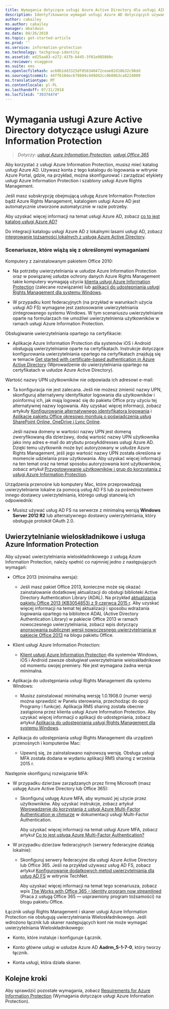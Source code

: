 ```yaml
---
title: Wymagania dotyczące usługi Azure Active Directory dla usługi AIP
description: Identyfikowanie wymagań usługi Azure AD dotyczących używania usługi Azure Information Protection w celu pomyślnego uwierzytelniania użytkowników.
author: cabailey
ms.author: cabailey
manager: mbaldwin
ms.date: 04/26/2018
ms.topic: get-started-article
ms.prod: ''
ms.service: information-protection
ms.technology: techgroup-identity
ms.assetid: ed25aa83-e272-437b-b445-3f01e985860c
ms.reviewer: esaggese
ms.suite: ems
ms.openlocfilehash: ac60b1dd3325df058340472ceae02d18b32c98dd
ms.sourcegitcommit: 44ff610dec678604c449d42cc0b0863ca8224009
ms.translationtype: MT
ms.contentlocale: pl-PL
ms.lasthandoff: 07/31/2018
ms.locfileid: "39374474"
---
```

# <a name="azure-active-directory-requirements-for-azure-information-protection"></a>Wymagania usługi Azure Active Directory dotyczące usługi Azure Information Protection

>*Dotyczy: [usługi Azure Information Protection](https://azure.microsoft.com/pricing/details/information-protection), [usługi Office 365](http://download.microsoft.com/download/E/C/F/ECF42E71-4EC0-48FF-AA00-577AC14D5B5C/Azure_Information_Protection_licensing_datasheet_EN-US.pdf)*

Aby korzystać z usługi Azure Information Protection, musisz mieć katalog usługi Azure AD. Używasz konta z tego katalogu do logowania w witrynie Azure Portal, gdzie, na przykład, można skonfigurować i zarządzać etykiety usługi Azure Information Protection i szablony usługi Azure Rights Management.

Jeśli masz subskrypcję obejmującą usługę Azure Information Protection bądź Azure Rights Management, katalogiem usługi Azure AD jest automatycznie utworzone automatycznie w razie potrzeby.  

Aby uzyskać więcej informacji na temat usługi Azure AD, zobacz [co to jest katalog usługi Azure AD?](/active-directory/active-directory-whatis)

Do integracji katalogu usługi Azure AD z lokalnymi lasami usługi AD, zobacz [integrowanie tożsamości lokalnych z usługą Azure Active Directory](/active-directory/active-directory-aadconnect).

### <a name="scenarios-that-have-specific-requirements"></a>Scenariusze, które wiążą się z określonymi wymaganiami 

Komputery z zainstalowanym pakietem Office 2010: 

- Na potrzeby uwierzytelniania w usłudze Azure Information Protection oraz w powiązanej usłudze ochrony danych Azure Rights Management takie komputery wymagają użycia [klienta usługi Azure Information Protection](../rms-client/aip-client.md) (zalecane rozwiązanie) lub [aplikacji do udostępniania usługi Rights Management dla systemu Windows](../rms-client/sharing-app-windows.md).

- W przypadku kont federacyjnych (na przykład w warunkach użycia usługi AD FS) wymagane jest zastosowanie uwierzytelniania zintegrowanego systemu Windows. W tym scenariuszu uwierzytelnianie oparte na formularzach nie umożliwi uwierzytelnienia użytkowników w ramach usługi Azure Information Protection.

Obsługiwanie uwierzytelniania opartego na certyfikacie:

- Aplikacje Azure Information Protection dla systemów iOS i Android obsługują uwierzytelnianie oparte na certyfikatach. Instrukcje dotyczące konfigurowania uwierzytelniania opartego na certyfikatach znajdują się w temacie [Get started with certificate-based authentication in Azure Active Directory](/azure/active-directory/active-directory-certificate-based-authentication-get-started) (Wprowadzenie do uwierzytelniania opartego na certyfikatach w usłudze Azure Active Directory).

Wartość nazwy UPN użytkowników nie odpowiada ich adresowi e-mail:

- Ta konfiguracja nie jest zalecana. Jeśli nie możesz zmienić nazwy UPN, skonfiguruj alternatywny identyfikator logowania dla użytkowników i poinformuj ich, jak mają logować się do pakietu Office przy użyciu tej alternatywnej nazwy logowania. Aby uzyskać więcej informacji, zobacz artykuły [Konfigurowanie alternatywnego identyfikatora logowania](/windows-server/identity/ad-fs/operations/configuring-alternate-login-id) i [Aplikacje pakietu Office okresowo monitują o poświadczenia usług SharePoint Online, OneDrive i Lync Online](https://support.microsoft.com/help/2913639/office-applications-periodically-prompt-for-credentials-to-sharepoint-online,-onedrive,-and-lync-online).
    
    Jeśli nazwa domeny w wartości nazwy UPN jest domeną zweryfikowaną dla dzierżawy, dodaj wartość nazwy UPN użytkownika jako inny adres e-mail do atrybutu proxyAddresses usługi Azure AD. Dzięki temu użytkownik może być autoryzowany w usłudze Azure Rights Management, jeśli jego wartość nazwy UPN została określona w momencie udzielania praw użytkowania. Aby uzyskać więcej informacji na ten temat oraz na temat sposobu autoryzowania kont użytkowników, zobacz artykuł [Przygotowywanie użytkowników i grup do korzystania z usługi Azure Information Protection](../plan-design/prepare.md).

Urządzenia przenośne lub komputery Mac, które przeprowadzają uwierzytelnianie lokalne za pomocą usług AD FS lub za pośrednictwem innego dostawcy uwierzytelniania, którego usługi stanowią ich odpowiednik:

- Musisz używać usług AD FS na serwerze z minimalną wersją **Windows Server 2012 R2** lub alternatywnego dostawcy uwierzytelniania, który obsługuje protokół OAuth 2.0.

## <a name="multi-factor-authentication-mfa-and-azure-information-protection"></a>Uwierzytelnianie wieloskładnikowe i usługa Azure Information Protection
Aby używać uwierzytelniania wieloskładnikowego z usługą Azure Information Protection, należy spełnić co najmniej jedno z następujących wymagań:

-   Office 2013 (minimalna wersja):

    -   Jeśli masz pakiet Office 2013, konieczne może się okazać zainstalowanie dodatkowej aktualizacji do obsługi biblioteki Active Directory Authentication Library (ADAL). Na przykład [aktualizacja pakietu Office 2013 (KB3054853) z 9 czerwca 2015 r](https://support.microsoft.com/kb/3054853). Aby uzyskać więcej informacji na temat tej aktualizacji i sposobu wdrażania logowania opartego na bibliotece ADAL (Active Directory Authentication Library) w pakiecie Office 2013 w ramach nowoczesnego uwierzytelniania, zobacz wpis dotyczący [anonsowania publicznej wersji nowoczesnego uwierzytelniania w pakiecie Office 2013](https://blogs.office.com/2015/03/23/office-2013-modern-authentication-public-preview-announced/) na blogu pakietu Office.

- Klient usługi Azure Information Protection:

    - [Klient usługi Azure Information Protection](../rms-client/aip-client.md) dla systemów Windows, iOS i Android zawsze obsługiwał uwierzytelnianie wieloskładnikowe od momentu swojej premiery. Nie jest wymagana żadna wersja minimalna. 

-   Aplikacja do udostępniania usługi Rights Management dla systemu Windows:

    - Musisz zainstalować minimalną wersję 1.0.1908.0 (numer wersji można sprawdzić w Panelu sterowania, przechodząc do opcji Programy i funkcje). Aplikacja RMS sharing została obecnie zastąpiona przez klienta usługi Azure Information Protection. Aby uzyskać więcej informacji o aplikacji do udostępniania, zobacz artykuł [Aplikacja do udostępniania usługi Rights Management dla systemu Windows](../rms-client/sharing-app-windows.md).

-   Aplikacja do udostępniania usługi Rights Management dla urządzeń przenośnych i komputerów Mac:

    -   Upewnij się, że zainstalowano najnowszą wersję. Obsługa usługi MFA została dodana w wydaniu aplikacji RMS sharing z września 2015 r.

Następnie skonfiguruj rozwiązanie MFA:

-   W przypadku dzierżaw zarządzanych przez firmę Microsoft (masz usługę Azure Active Directory lub Office 365):

    - Skonfiguruj usługę Azure MFA, aby wymusić jej użycie przez użytkowników. Aby uzyskać instrukcje, zobacz artykuł [Wprowadzenie do korzystania z usługi Azure Multi-Factor Authentication w chmurze](/multi-factor-authentication/multi-factor-authentication-get-started-cloud) w dokumentacji usługi Multi-Factor Authentication.

        Aby uzyskać więcej informacji na temat usługi Azure MFA, zobacz artykuł [Co to jest usługa Azure Multi-Factor Authentication?](/multi-factor-authentication/multi-factor-authentication)

- W przypadku dzierżaw federacyjnych (serwery federacyjne działają lokalnie):

    - Skonfiguruj serwery federacyjne dla usługi Azure Active Directory lub Office 365. Jeśli na przykład używasz usług AD FS, zobacz artykuł [Konfigurowanie dodatkowych metod uwierzytelniania dla usług AD FS](https://technet.microsoft.com/library/dn758113.aspx) w witrynie TechNet.

        Aby uzyskać więcej informacji na temat tego scenariusza, zobacz wpis [The Works with Office 365 – Identity program now streamlined](https://blogs.office.com/2014/01/30/the-works-with-office-365-identity-program-now-streamlined/) (Praca z usługą Office 365 — usprawniony program tożsamości) na blogu pakietu Office.

Łącznik usługi Rights Management i skaner usługi Azure Information Protection nie obsługują uwierzytelniania Wieloskładnikowego. Jeśli wdrożono łącznik lub skaner następujących kont nie może wymagać uwierzytelniania Wieloskładnikowego:

- Konto, które instaluje i konfiguruje Łącznik.

- Konto główne usługi w usłudze Azure AD **Aadrm_S-1-7-0**, który tworzy łącznik.
 
- Konta usługi, która działa skaner.

## <a name="next-steps"></a>Kolejne kroki
Aby sprawdzić pozostałe wymagania, zobacz [Requirements for Azure Information Protection](requirements-azure-rms.md) (Wymagania dotyczące usługi Azure Information Protection).

